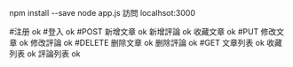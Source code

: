 npm install --save
node app.js
訪問 localhsot:3000

#注册 ok
#登入 ok
#POST
    新增文章 ok
    新增評論 ok
    收藏文章 ok
#PUT
    修改文章 ok
    修改評論 ok
#DELETE
    删除文章 ok
    删除評論 ok
#GET
    文章列表 ok
    收藏列表 ok
    評論列表 ok
